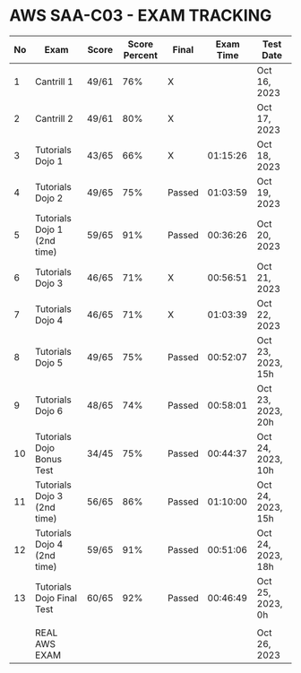 # AWS SAA-C03 - EXAM TRACKING

| No  | Exam                        | Score | Score Percent | Final  | Exam Time | Test Date         |
| --- | --------------------------- | ----- | ------------- | ------ | --------- | ----------------- |
| 1   | Cantrill 1                  | 49/61 | 76%           | X      |           | Oct 16, 2023      |
| 2   | Cantrill 2                  | 49/61 | 80%           | X      |           | Oct 17, 2023      |
| 3   | Tutorials Dojo 1            | 43/65 | 66%           | X      | 01:15:26  | Oct 18, 2023      |
| 4   | Tutorials Dojo 2            | 49/65 | 75%           | Passed | 01:03:59  | Oct 19, 2023      |
| 5   | Tutorials Dojo 1 (2nd time) | 59/65 | 91%           | Passed | 00:36:26  | Oct 20, 2023      |
| 6   | Tutorials Dojo 3            | 46/65 | 71%           | X      | 00:56:51  | Oct 21, 2023      |
| 7   | Tutorials Dojo 4            | 46/65 | 71%           | X      | 01:03:39  | Oct 22, 2023      |
| 8   | Tutorials Dojo 5            | 49/65 | 75%           | Passed | 00:52:07  | Oct 23, 2023, 15h |
| 9   | Tutorials Dojo 6            | 48/65 | 74%           | Passed | 00:58:01  | Oct 23, 2023, 20h |
| 10  | Tutorials Dojo Bonus Test   | 34/45 | 75%           | Passed | 00:44:37  | Oct 24, 2023, 10h |
| 11  | Tutorials Dojo 3 (2nd time) | 56/65 | 86%           | Passed | 01:10:00  | Oct 24, 2023, 15h |
| 12  | Tutorials Dojo 4 (2nd time) | 59/65 | 91%           | Passed | 00:51:06  | Oct 24, 2023, 18h |
| 13  | Tutorials Dojo Final Test   | 60/65 | 92%           | Passed | 00:46:49  | Oct 25, 2023, 0h  |
|     |                             |       |               |        |           |                   |
|     | REAL AWS EXAM               |       |               |        |           | Oct 26, 2023      |
